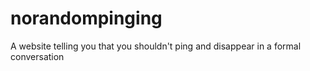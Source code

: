 # norandompinging
A website telling you that you shouldn't ping and disappear in a formal conversation
